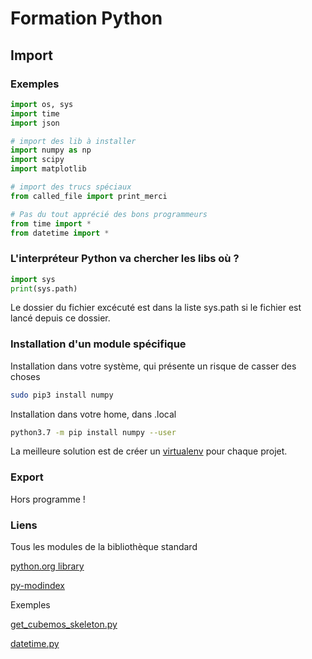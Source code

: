 # Formation Python

## Import

### Exemples
``` python
import os, sys
import time
import json

# import des lib à installer
import numpy as np
import scipy
import matplotlib

# import des trucs spéciaux
from called_file import print_merci

# Pas du tout apprécié des bons programmeurs
from time import *
from datetime import *
```

### L'interpréteur Python va chercher les libs où ?

``` python
import sys
print(sys.path)
```

Le dossier du fichier excécuté est dans la liste sys.path si le fichier est lancé depuis ce dossier.

### Installation d'un module spécifique
Installation dans votre système, qui présente un risque de casser des choses

``` bash
sudo pip3 install numpy 
```
Installation dans votre home, dans .local
``` bash
python3.7 -m pip install numpy --user 
```

La meilleure solution est de créer un [virtualenv](https://ressources.labomedia.org/virtualenv) pour chaque projet.


### Export
Hors programme ! 

### Liens

Tous les modules de la bibliothèque standard

[python.org library](https://docs.python.org/3/library/index.html)

[py-modindex](https://docs.python.org/3/py-modindex.html)


Exemples

[get_cubemos_skeleton.py](https://github.com/sergeLabo/cubemos-skeleton/blob/main/get_skeleton/get_cubemos_skeleton.py)

[datetime.py](https://github.com/python/cpython/blob/main/Lib/datetime.py)

